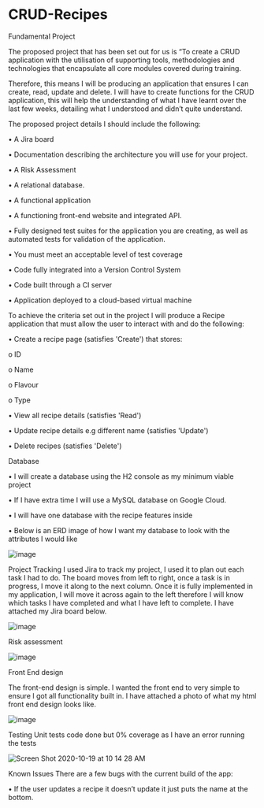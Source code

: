 # CRUD-Recipes


Fundamental Project

The proposed project that has been set out for us is “To create a CRUD application with the utilisation of supporting tools, methodologies and technologies that encapsulate all core modules covered during training.

Therefore, this means I will be producing an application that ensures I can create, read, update and delete. I will have to create functions for the CRUD application, this will help the understanding of what I have learnt over the last few weeks, detailing what I understood and didn’t quite understand. 

The proposed project details I should include the following:

•	A Jira board 

•	Documentation describing the architecture you will use for your project.

•	A Risk Assessment

•	A relational database. 

•	A functional application 

•	A functioning front-end website and integrated API. 

•	Fully designed test suites for the application you are creating, as well as automated tests for validation of the application. 

•	You must meet an acceptable level of test coverage 

•	Code fully integrated into a Version Control System

•	Code built through a CI server

•	Application deployed to a cloud-based virtual machine

To achieve the criteria set out in the project I will produce a Recipe application that must allow the user to interact with and do the following:

•	Create a recipe page (satisfies 'Create') that stores:

o	ID

o	Name

o	Flavour

o	Type

•	View all recipe details (satisfies 'Read') 

•	Update recipe details e.g different name (satisfies 'Update')

•	Delete recipes (satisfies 'Delete')

Database 

•	I will create a database using the H2 console as my minimum viable project 

•	If I have extra time I will use a MySQL database on Google Cloud.

•	I will have one database with the recipe features inside

•	Below is an ERD image of how I want my database to look with the attributes I would like

![image](https://user-images.githubusercontent.com/71395610/96378671-94d14f80-1185-11eb-94c7-9e3cb93aa6a2.png)

Project Tracking 
I used Jira to track my project, I used it to plan out each task I had to do. The board moves from left to right, once a task is in progress, I move it along to the next column. Once it is fully implemented in my application, I will move it across again to the left therefore I will know which tasks I have completed and what I have left to complete. I have attached my Jira board below.


![image](https://user-images.githubusercontent.com/71395610/96378711-d9f58180-1185-11eb-9390-a2ddc200135f.png)






Risk assessment 

![image](https://user-images.githubusercontent.com/71395610/96378725-ec6fbb00-1185-11eb-9f17-9dd56f9cd0cd.png)

Front End design 

The front-end design is simple. I wanted the front end to very simple to ensure I got all functionality built in. I have attached a photo of what my html front end design looks like. 



![image](https://user-images.githubusercontent.com/71395610/96378743-03161200-1186-11eb-918d-b9ab6926aac0.png)

Testing 
Unit tests code done but 0% coverage as I have an error running the tests 

![Screen Shot 2020-10-19 at 10 14 28 AM](https://user-images.githubusercontent.com/71395610/96425707-37c0b280-11f4-11eb-8378-e2cb1757180e.png)


Known Issues
There are a few bugs with the current build of the app:

•	If the user updates a recipe it doesn’t update it just puts the name at the bottom.


